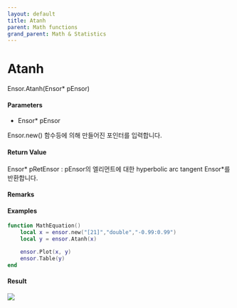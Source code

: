 ```yaml
---
layout: default
title: Atanh
parent: Math functions
grand_parent: Math & Statistics
---
```


# Atanh

Ensor.Atanh\(Ensor\* pEnsor\)

#### Parameters

* Ensor\* pEnsor

Ensor.new\(\) 함수등에 의해 만들어진 포인터를 입력합니다.

#### Return Value

Ensor\* pRetEnsor : pEnsor의 엘리먼트에 대한 hyperbolic arc tangent Ensor\*를 반환합니다.

#### Remarks

#### Examples

```lua
function MathEquation()
	local x = ensor.new("[21]","double","-0.99:0.99")
 	local y = ensor.Atanh(x)

 	ensor.Plot(x, y)
 	ensor.Table(y)
end
```

#### Result

![](/MathAPI/AtanhResult.png)

